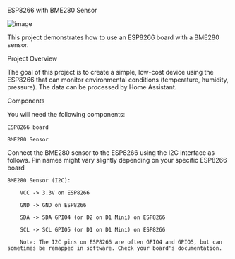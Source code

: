 ESP8266 with BME280 Sensor

![image](https://github.com/user-attachments/assets/f3b481ef-81eb-4a0f-9eb7-b4713749d30f)


This project demonstrates how to use an ESP8266 board with a BME280 sensor. 

Project Overview

The goal of this project is to create a simple, low-cost device using the ESP8266 that can monitor environmental conditions (temperature, humidity, pressure). The data can be processed by Home Assistant.

Components

You will need the following components:

    ESP8266 board

    BME280 Sensor

Connect the BME280 sensor to the ESP8266 using the I2C interface as follows. Pin names might vary slightly depending on your specific ESP8266 board 

    BME280 Sensor (I2C):

        VCC -> 3.3V on ESP8266

        GND -> GND on ESP8266

        SDA -> SDA GPIO4 (or D2 on D1 Mini) on ESP8266

        SCL -> SCL GPIO5 (or D1 on D1 Mini) on ESP8266

        Note: The I2C pins on ESP8266 are often GPIO4 and GPIO5, but can sometimes be remapped in software. Check your board's documentation.

        
